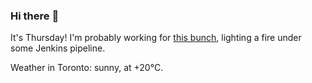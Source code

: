 ### Hi there :wave:

It's Thursday! I'm probably working for [this bunch](https://github.com/kohofinancial), lighting a fire under some Jenkins pipeline.

Weather in Toronto: sunny, at +20°C.
